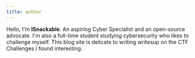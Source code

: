 ```yaml
---
title: author
---
```


Hello, I'm **ISnackable**. An aspiring Cyber Specialist and an open-source advocate. I'm also a full-time student studying cybersecurity who likes to challenge myself. This blog site is delicate to writing writesup on the CTF Challenges I found interesting.
